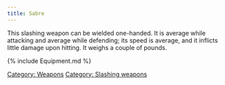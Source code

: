 ```yaml
---
title: Sabre
---
```


This slashing weapon can be wielded one-handed. It is average while
attacking and average while defending; its speed is average, and it
inflicts little damage upon hitting. It weighs a couple of pounds.

{% include Equipment.md %}

[Category: Weapons](Category:_Weapons "wikilink") [Category: Slashing
weapons](Category:_Slashing_weapons "wikilink")